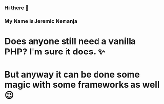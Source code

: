### Hi there  👋

<!--
**jokerrs/jokerrs** is a ✨ _special_ ✨ repository because its `README.md` (this file) appears on your GitHub profile.
-->
### My Name is Jeremic Nemanja

# Does anyone still need a vanilla PHP? I'm sure it does. ✨
# But anyway it can be done some magic with some frameworks as well 😉
